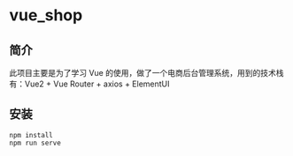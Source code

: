 # vue_shop

## 简介
此项目主要是为了学习 Vue 的使用，做了一个电商后台管理系统，用到的技术栈有：Vue2 + Vue Router + axios + ElementUI

## 安装
```
npm install
npm run serve
```
